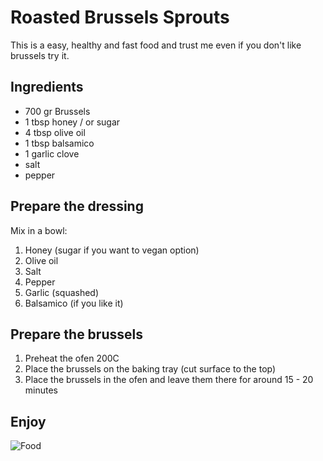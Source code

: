 # Roasted Brussels Sprouts

This is a easy, healthy and fast food and trust me even if you don't like brussels try it.

## Ingredients

* 700 gr Brussels
* 1 tbsp honey / or sugar
* 4 tbsp olive oil
* 1 tbsp balsamico
* 1 garlic clove
* salt
* pepper

## Prepare the dressing
Mix in a bowl:

1. Honey (sugar if you want to vegan option)
2. Olive oil
3. Salt
4. Pepper
5. Garlic (squashed)
6. Balsamico (if you like it)

## Prepare the brussels

1. Preheat the ofen 200C
2. Place the brussels on the baking tray (cut surface to the top)
2. Place the brussels in the ofen and leave them there for around 15 - 20 minutes

## Enjoy

![Food](https://github.com/SaschaHeyer/Recipes/raw/master/images/Roasted-Brussels-Sprouts.jpg)
